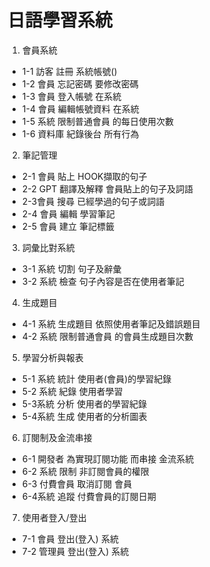 日語學習系統
===
  1.	會員系統
   - 1-1	訪客 註冊 系統帳號()
   - 1-2	會員 忘記密碼 要修改密碼
   - 1-3	會員 登入帳號 在系統
   - 1-4	會員 編輯帳號資料 在系統
   - 1-5	系統 限制普通會員 的每日使用次數
   - 1-6	資料庫 紀錄後台 所有行為
2.	筆記管理
- 2-1 會員 貼上 HOOK擷取的句子
- 2-2 GPT 翻譯及解釋 會員貼上的句子及詞語
- 2-3會員 搜尋 已經學過的句子或詞語
- 2-4 會員 編輯 學習筆記
- 2-5 會員 建立 筆記標籤
3.	詞彙比對系統
- 3-1 系統 切割 句子及辭彙
- 3-2 系統 檢查 句子內容是否在使用者筆記
4.	生成題目
- 4-1 系統 生成題目 依照使用者筆記及錯誤題目
- 4-2 系統 限制普通會員 的會員生成題目次數
5.	學習分析與報表
- 5-1 系統 統計 使用者(會員)的學習紀錄
- 5-2 系統 紀錄 使用者學習
- 5-3系統 分析 使用者的學習紀錄
- 5-4系統 生成 使用者的分析圖表
6.	訂閱制及金流串接
- 6-1 開發者 為實現訂閱功能 而串接 金流系統
- 6-2 系統 限制 非訂閱會員的權限
- 6-3 付費會員 取消訂閱 會員
- 6-4系統 追蹤 付費會員的訂閱日期
7.	使用者登入/登出
- 7-1 會員 登出(登入) 系統
- 7-2 管理員 登出(登入) 系統

